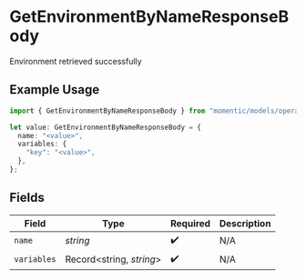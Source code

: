 # GetEnvironmentByNameResponseBody

Environment retrieved successfully

## Example Usage

```typescript
import { GetEnvironmentByNameResponseBody } from "momentic/models/operations";

let value: GetEnvironmentByNameResponseBody = {
  name: "<value>",
  variables: {
    "key": "<value>",
  },
};
```

## Fields

| Field                    | Type                     | Required                 | Description              |
| ------------------------ | ------------------------ | ------------------------ | ------------------------ |
| `name`                   | *string*                 | :heavy_check_mark:       | N/A                      |
| `variables`              | Record<string, *string*> | :heavy_check_mark:       | N/A                      |